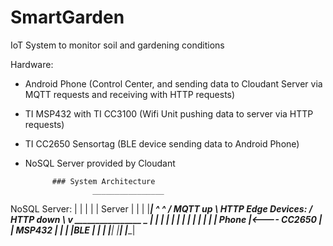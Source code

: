 # SmartGarden
IoT System to monitor soil and gardening conditions

Hardware:
- Android Phone (Control Center, and sending data to Cloudant Server via MQTT requests and receiving with HTTP requests)
- TI MSP432 with TI CC3100 (Wifi Unit pushing data to server via HTTP requests)
- TI CC2650 Sensortag (BLE device sending data to Android Phone)
- NoSQL Server provided by Cloudant


            ### System Architecture
                     ________________
NoSQL Server:       |                |
                    |                |
                    |     Server     |
                    |                |
                    |________________|
                   ^                  ^
                  / MQTT up            \ HTTP
Edge Devices:    / HTTP down            \ 
 _______________v    ________________    \_______________ 
|                |  |                |  |                |
|                |  |                |  |                |
|     Phone      |<----   CC2650     |  |     MSP432     |
|                |  |BLE             |  |                |
|________________|  |________________|  |________________|
